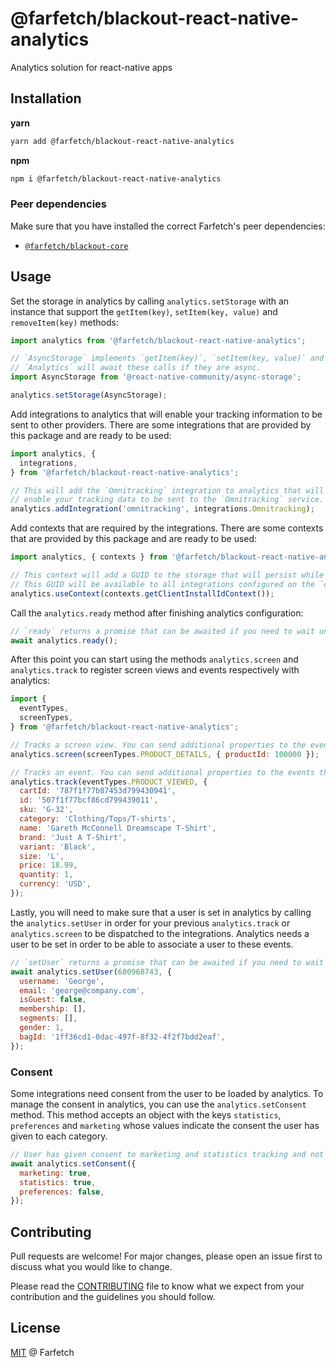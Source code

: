 # @farfetch/blackout-react-native-analytics

Analytics solution for react-native apps

## Installation

**yarn**

```sh
yarn add @farfetch/blackout-react-native-analytics
```

**npm**

```sh
npm i @farfetch/blackout-react-native-analytics
```

### Peer dependencies

Make sure that you have installed the correct Farfetch's peer dependencies:

- [`@farfetch/blackout-core`](https://www.npmjs.com/package/@farfetch/blackout-core)

## Usage

Set the storage in analytics by calling `analytics.setStorage` with an instance that support the `getItem(key)`, `setItem(key, value)` and `removeItem(key)` methods:

```js
import analytics from '@farfetch/blackout-react-native-analytics';

// `AsyncStorage` implements `getItem(key)`, `setItem(key, value)` and `removeItem(key)` used by analytics.
// `Analytics` will await these calls if they are async.
import AsyncStorage from '@react-native-community/async-storage';

analytics.setStorage(AsyncStorage);
```

Add integrations to analytics that will enable your tracking information to be sent to other providers.
There are some integrations that are provided by this package and are ready to be used:

```js
import analytics, {
  integrations,
} from '@farfetch/blackout-react-native-analytics';

// This will add the `Omnitracking` integration to analytics that will
// enable your tracking data to be sent to the `Omnitracking` service.
analytics.addIntegration('omnitracking', integrations.Omnitracking);
```

Add contexts that are required by the integrations. There are some contexts that are provided by this package and are ready to be used:

```js
import analytics, { contexts } from '@farfetch/blackout-react-native-analytics';

// This context will add a GUID to the storage that will persist while the app is installed on the device.
// This GUID will be available to all integrations configured on the `context.app.clientInstallId` key of the event payload.
analytics.useContext(contexts.getClientInstallIdContext());
```

Call the `analytics.ready` method after finishing analytics configuration:

```js
// `ready` returns a promise that can be awaited if you need to wait until the method finishes.
await analytics.ready();
```

After this point you can start using the methods `analytics.screen` and `analytics.track` to register screen views and events respectively with analytics:

```js
import {
  eventTypes,
  screenTypes,
} from '@farfetch/blackout-react-native-analytics';

// Tracks a screen view. You can send additional properties to the events that will be available to use by all integrations.
analytics.screen(screenTypes.PRODUCT_DETAILS, { productId: 100000 });

// Tracks an event. You can send additional properties to the events that will be available to use by all integrations.
analytics.track(eventTypes.PRODUCT_VIEWED, {
  cartId: '787f1f77b87453d799430941',
  id: '507f1f77bcf86cd799439011',
  sku: 'G-32',
  category: 'Clothing/Tops/T-shirts',
  name: 'Gareth McConnell Dreamscape T-Shirt',
  brand: 'Just A T-Shirt',
  variant: 'Black',
  size: 'L',
  price: 18.99,
  quantity: 1,
  currency: 'USD',
});
```

Lastly, you will need to make sure that a user is set in analytics by calling the `analytics.setUser` in order for your previous `analytics.track` or `analytics.screen` to be dispatched to the integrations.
Analytics needs a user to be set in order to be able to associate a user to these events.

```js
// `setUser` returns a promise that can be awaited if you need to wait until the method finishes.
await analytics.setUser(680968743, {
  username: 'George',
  email: 'george@company.com',
  isGuest: false,
  membership: [],
  segments: [],
  gender: 1,
  bagId: '1ff36cd1-0dac-497f-8f32-4f2f7bdd2eaf',
});
```

### Consent

Some integrations need consent from the user to be loaded by analytics.
To manage the consent in analytics, you can use the `analytics.setConsent` method.
This method accepts an object with the keys `statistics`, `preferences` and `marketing` whose values indicate the consent the user has given to each category.

```js
// User has given consent to marketing and statistics tracking and not preferences.
await analytics.setConsent({
  marketing: true,
  statistics: true,
  preferences: false,
});
```

## Contributing

Pull requests are welcome! For major changes, please open an issue first to discuss what you would like to change.

Please read the [CONTRIBUTING](../../CONTRIBUTING.md) file to know what we expect from your contribution and the guidelines you should follow.

## License

[MIT](../../LICENSE.md) @ Farfetch
